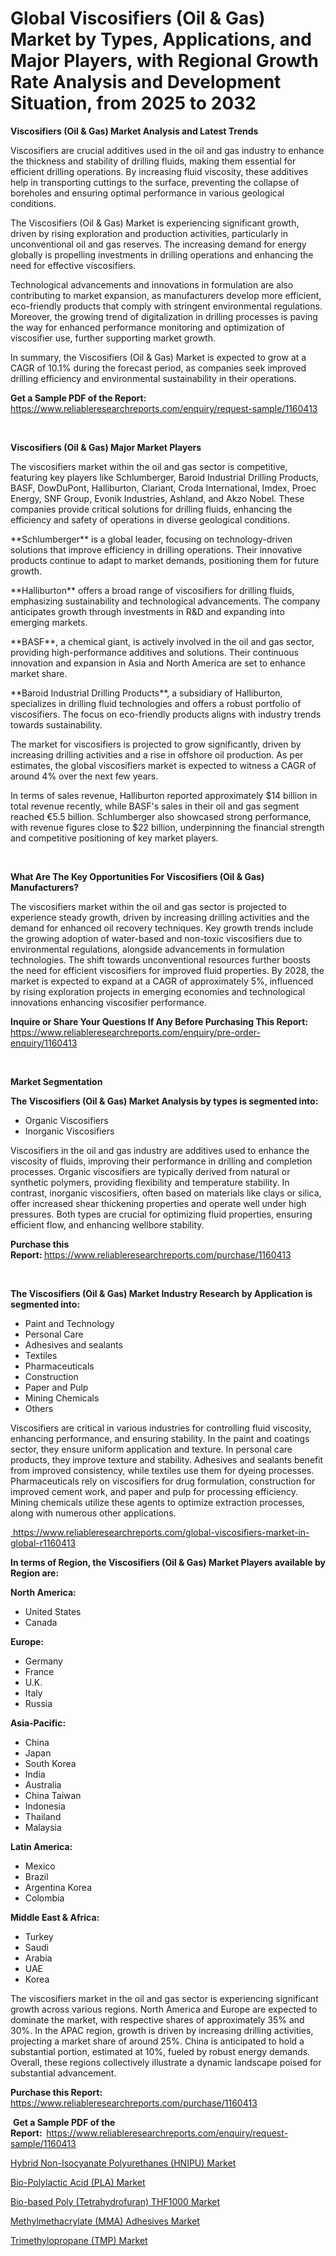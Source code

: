 <p><h1>Global Viscosifiers (Oil & Gas) Market by Types, Applications, and Major Players, with Regional Growth Rate Analysis and Development Situation, from 2025 to 2032</h1></p><p><strong>Viscosifiers (Oil & Gas) Market Analysis and Latest Trends</strong></p>
<p><p>Viscosifiers are crucial additives used in the oil and gas industry to enhance the thickness and stability of drilling fluids, making them essential for efficient drilling operations. By increasing fluid viscosity, these additives help in transporting cuttings to the surface, preventing the collapse of boreholes and ensuring optimal performance in various geological conditions.</p><p>The Viscosifiers (Oil & Gas) Market is experiencing significant growth, driven by rising exploration and production activities, particularly in unconventional oil and gas reserves. The increasing demand for energy globally is propelling investments in drilling operations and enhancing the need for effective viscosifiers.</p><p>Technological advancements and innovations in formulation are also contributing to market expansion, as manufacturers develop more efficient, eco-friendly products that comply with stringent environmental regulations. Moreover, the growing trend of digitalization in drilling processes is paving the way for enhanced performance monitoring and optimization of viscosifier use, further supporting market growth.</p><p>In summary, the Viscosifiers (Oil & Gas) Market is expected to grow at a CAGR of 10.1% during the forecast period, as companies seek improved drilling efficiency and environmental sustainability in their operations.</p></p>
<p><strong>Get a Sample PDF of the Report:&nbsp;</strong> <a href="https://www.reliableresearchreports.com/enquiry/request-sample/1160413?utm_campaign=28&utm_medium=2&utm_source=Github&utm_content=ia&utm_term=02042025&utm_id=viscosifiers-oil-gas">https://www.reliableresearchreports.com/enquiry/request-sample/1160413</a></p>
<p>&nbsp;</p>
<p><strong>Viscosifiers (Oil & Gas) Major Market Players</strong></p>
<p><p>The viscosifiers market within the oil and gas sector is competitive, featuring key players like Schlumberger, Baroid Industrial Drilling Products, BASF, DowDuPont, Halliburton, Clariant, Croda International, Imdex, Proec Energy, SNF Group, Evonik Industries, Ashland, and Akzo Nobel. These companies provide critical solutions for drilling fluids, enhancing the efficiency and safety of operations in diverse geological conditions.</p><p>**Schlumberger** is a global leader, focusing on technology-driven solutions that improve efficiency in drilling operations. Their innovative products continue to adapt to market demands, positioning them for future growth. </p><p>**Halliburton** offers a broad range of viscosifiers for drilling fluids, emphasizing sustainability and technological advancements. The company anticipates growth through investments in R&D and expanding into emerging markets.</p><p>**BASF**, a chemical giant, is actively involved in the oil and gas sector, providing high-performance additives and solutions. Their continuous innovation and expansion in Asia and North America are set to enhance market share.</p><p>**Baroid Industrial Drilling Products**, a subsidiary of Halliburton, specializes in drilling fluid technologies and offers a robust portfolio of viscosifiers. The focus on eco-friendly products aligns with industry trends towards sustainability.</p><p>The market for viscosifiers is projected to grow significantly, driven by increasing drilling activities and a rise in offshore oil production. As per estimates, the global viscosifiers market is expected to witness a CAGR of around 4% over the next few years.</p><p>In terms of sales revenue, Halliburton reported approximately $14 billion in total revenue recently, while BASF's sales in their oil and gas segment reached €5.5 billion. Schlumberger also showcased strong performance, with revenue figures close to $22 billion, underpinning the financial strength and competitive positioning of key market players.</p></p>
<p>&nbsp;</p>
<p><strong>What Are The Key Opportunities For Viscosifiers (Oil & Gas) Manufacturers?</strong></p>
<p><p>The viscosifiers market within the oil and gas sector is projected to experience steady growth, driven by increasing drilling activities and the demand for enhanced oil recovery techniques. Key growth trends include the growing adoption of water-based and non-toxic viscosifiers due to environmental regulations, alongside advancements in formulation technologies. The shift towards unconventional resources further boosts the need for efficient viscosifiers for improved fluid properties. By 2028, the market is expected to expand at a CAGR of approximately 5%, influenced by rising exploration projects in emerging economies and technological innovations enhancing viscosifier performance.</p></p>
<p><strong>Inquire or Share Your Questions If Any Before Purchasing This Report:</strong> <a href="https://www.reliableresearchreports.com/enquiry/pre-order-enquiry/1160413?utm_campaign=28&utm_medium=2&utm_source=Github&utm_content=ia&utm_term=02042025&utm_id=viscosifiers-oil-gas">https://www.reliableresearchreports.com/enquiry/pre-order-enquiry/1160413</a></p>
<p>&nbsp;</p>
<p><strong>Market Segmentation</strong></p>
<p><strong>The Viscosifiers (Oil & Gas) Market Analysis by types is segmented into:</strong></p>
<p><ul><li>Organic Viscosifiers</li><li>Inorganic Viscosifiers</li></ul></p>
<p><p>Viscosifiers in the oil and gas industry are additives used to enhance the viscosity of fluids, improving their performance in drilling and completion processes. Organic viscosifiers are typically derived from natural or synthetic polymers, providing flexibility and temperature stability. In contrast, inorganic viscosifiers, often based on materials like clays or silica, offer increased shear thickening properties and operate well under high pressures. Both types are crucial for optimizing fluid properties, ensuring efficient flow, and enhancing wellbore stability.</p></p>
<p><strong>Purchase this Report:&nbsp;</strong><a href="https://www.reliableresearchreports.com/purchase/1160413?utm_campaign=28&utm_medium=2&utm_source=Github&utm_content=ia&utm_term=02042025&utm_id=viscosifiers-oil-gas">https://www.reliableresearchreports.com/purchase/1160413</a></p>
<p>&nbsp;</p>
<p><strong>The Viscosifiers (Oil & Gas) Market Industry Research by Application is segmented into:</strong></p>
<p><ul><li>Paint and Technology</li><li>Personal Care</li><li>Adhesives and sealants</li><li>Textiles</li><li>Pharmaceuticals</li><li>Construction</li><li>Paper and Pulp</li><li>Mining Chemicals</li><li>Others</li></ul></p>
<p><p>Viscosifiers are critical in various industries for controlling fluid viscosity, enhancing performance, and ensuring stability. In the paint and coatings sector, they ensure uniform application and texture. In personal care products, they improve texture and stability. Adhesives and sealants benefit from improved consistency, while textiles use them for dyeing processes. Pharmaceuticals rely on viscosifiers for drug formulation, construction for improved cement work, and paper and pulp for processing efficiency. Mining chemicals utilize these agents to optimize extraction processes, along with numerous other applications.</p></p>
<p><a href="https://www.reliableresearchreports.com/global-viscosifiers-market-in-global-r1160413?utm_campaign=28&utm_medium=2&utm_source=Github&utm_content=ia&utm_term=02042025&utm_id=viscosifiers-oil-gas">&nbsp;https://www.reliableresearchreports.com/global-viscosifiers-market-in-global-r1160413</a></p>
<p><strong>In terms of Region, the Viscosifiers (Oil & Gas) Market Players available by Region are:</strong></p>
<p>
    <p> <strong> North America: </strong>
        <ul>
            <li>United States</li>
            <li>Canada</li>
        </ul>
        </p> 
    <p> <strong> Europe: </strong>
        <ul>
            <li>Germany</li>
            <li>France</li>
            <li>U.K.</li>
            <li>Italy</li>
            <li>Russia</li>
        </ul>
        </p> 
    <p> <strong> Asia-Pacific: </strong>
        <ul>
            <li>China</li>
            <li>Japan</li>
            <li>South Korea</li>
            <li>India</li>
            <li>Australia</li>
            <li>China Taiwan</li>
            <li>Indonesia</li>
            <li>Thailand</li>
            <li>Malaysia</li>
        </ul>
        </p> 
    <p> <strong> Latin America: </strong>
        <ul>
            <li>Mexico</li>
            <li>Brazil</li>
            <li>Argentina Korea</li>
            <li>Colombia</li>
        </ul>
        </p> 
    <p> <strong> Middle East & Africa: </strong>
        <ul>
            <li>Turkey</li>
            <li>Saudi</li>
            <li>Arabia</li>
            <li>UAE</li>
            <li>Korea</li>
        </ul>
    </p>
    </p>
<p><p>The viscosifiers market in the oil and gas sector is experiencing significant growth across various regions. North America and Europe are expected to dominate the market, with respective shares of approximately 35% and 30%. In the APAC region, growth is driven by increasing drilling activities, projecting a market share of around 25%. China is anticipated to hold a substantial portion, estimated at 10%, fueled by robust energy demands. Overall, these regions collectively illustrate a dynamic landscape poised for substantial advancement.</p></p>
<p><strong>Purchase this Report: </strong><a href="https://www.reliableresearchreports.com/purchase/1160413?utm_campaign=28&utm_medium=2&utm_source=Github&utm_content=ia&utm_term=02042025&utm_id=viscosifiers-oil-gas">https://www.reliableresearchreports.com/purchase/1160413</a></p>
<p>&nbsp;<strong>Get a Sample PDF of the Report:&nbsp;&nbsp;</strong><a href="https://www.reliableresearchreports.com/enquiry/request-sample/1160413?utm_campaign=28&utm_medium=2&utm_source=Github&utm_content=ia&utm_term=02042025&utm_id=viscosifiers-oil-gas">https://www.reliableresearchreports.com/enquiry/request-sample/1160413</a></p>
<p><strong></strong></p>
<p><p><a href="https://github.com/abexjeliti/Market-Research-Report-List-1/blob/main/hybrid-non-isocyanate-polyurethanes-hnipu-market.md?utm_campaign=28&utm_medium=2&utm_source=Github&utm_content=ia&utm_term=02042025&utm_id=viscosifiers-oil-gas">Hybrid Non-Isocyanate Polyurethanes (HNIPU) Market</a></p><p><a href="https://github.com/okornevonywx/Market-Research-Report-List-1/blob/main/bio-polylactic-acid-pla-market.md?utm_campaign=28&utm_medium=2&utm_source=Github&utm_content=ia&utm_term=02042025&utm_id=viscosifiers-oil-gas">Bio-Polylactic Acid (PLA) Market</a></p><p><a href="https://github.com/hervedeidadw/Market-Research-Report-List-1/blob/main/bio-based-poly-tetrahydrofuran-thf1000-market.md?utm_campaign=28&utm_medium=2&utm_source=Github&utm_content=ia&utm_term=02042025&utm_id=viscosifiers-oil-gas">Bio-based Poly (Tetrahydrofuran) THF1000 Market</a></p><p><a href="https://github.com/duzcupetriv/Market-Research-Report-List-1/blob/main/methylmethacrylate-mma-adhesives-market.md?utm_campaign=28&utm_medium=2&utm_source=Github&utm_content=ia&utm_term=02042025&utm_id=viscosifiers-oil-gas">Methylmethacrylate (MMA) Adhesives Market</a></p><p><a href="https://github.com/rreynagjysma65/Market-Research-Report-List-1/blob/main/trimethylopropane-tmp-market.md?utm_campaign=28&utm_medium=2&utm_source=Github&utm_content=ia&utm_term=02042025&utm_id=viscosifiers-oil-gas">Trimethylopropane (TMP) Market</a></p></p>